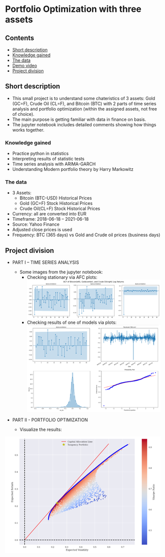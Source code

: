# Portfolio Optimization with three assets

## Contents

  - [Short description](#short-description)
  - [Knowledge gained](#knowledge-gained)
  - [The data](#the-data)
  - [Demo video](#demo-video)
  - [Project division](#project-division)

## Short description
- This small project is to understand some chateristics of 3 assets: Gold (GC=F), Crude Oil (CL=F), and Bitcoin (BTC) with 2 parts of time series analysis and portfolio optimization (within the assigned assets, not free of choice).
- The main purpose is getting familiar with data in finance on basis.
- The jupyter notebook includes detailed comments showing how things works together.

### Knowledge gained
- Practice python in statistics
- Interpreting results of statistic tests  
- Time series analysis with ARIMA-GARCH 
- Understanding Modern portfolio theory by Harry Markowitz

### The data
- 3 Assets: 
  - Bitcoin (BTC-USD) Historical Prices
  - Gold (GC=F) Stock Historical Prices
  - Crude Oil(CL=F) Stock Historical Prices
- Currency: all are converted into EUR
- Timeframe: 2018-06-18 – 2021-06-18
- Source: Yahoo Finance
- Adjusted close prices is used
- Frequency: BTC (365 days) vs Gold and Crude oil prices (business days)

## Project division
- PART I – TIME SERIES ANALYSIS
  - Some images from the jupyter notebook:
    - Checking stationary via AFC plots:
![afc sample look](https://github.com/minhtrang4078/portfolio-optimization-project/blob/main/images/afc%20sample%20look.png)
    - Checking results of one of models via plots:
![Checking results of model sample look](https://github.com/minhtrang4078/portfolio-optimization-project/blob/main/images/Checking%20results%20of%20model%20sample%20look.png)
  
- PART II - PORTFOLIO OPTIMIZATION
  - Visualize the results:

![portfolio optimization sample look](https://github.com/minhtrang4078/portfolio-optimization-project/blob/main/images/portfolio%20optimization%20sample%20look.png)
